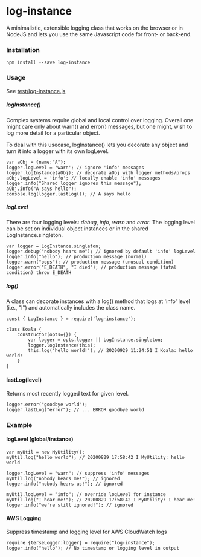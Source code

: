 # log-instance
A minimalistic, extensible logging class that works on the browser or in NodeJS 
and lets you use the same Javascript code for front- or back-end.

### Installation
```
npm install --save log-instance
```
### Usage
See [test/log-instance.js](https://github.com/oyamist/log-instance/blob/master/test/log-instance.js)

##### logInstance()
Complex systems require global and local control over logging.
Overall one might care only about warn() and error() messages,
but one might, wish to log more detail for a particular
object. 

To deal with this usecase, logInstance() lets you decorate any object
and turn it into a logger with its own logLevel.

```
var aObj = {name:"A"};
logger.logLevel = 'warn'; // ignore 'info' messages
logger.logInstance(aObj); // decorate aObj with logger methods/props
aObj.logLevel = 'info'; // locally enable 'info' messages
logger.info("Shared logger ignores this message");
aObj.info("A says hello");
console.log(logger.lastLog()); // A says hello
```

##### logLevel
There are four logging levels: _debug_, _info_, _warn_ and _error_.
The logging level can be set on individual object instances or in 
the shared LogInstance.singleton.

```
var logger = LogInstance.singleton;
logger.debug("nobody hears me"); // ignored by default 'info' logLevel
logger.info("hello"); // production message (normal)
logger.warn("oops"); // production message (unusual condition)
logger.error("E_DEATH", "I died"); // production message (fatal condition) throw E_DEATH
```

##### log()
A class can decorate instances with a log() method
that logs at 'info' level (i.e., "I") and automatically
includes the class name.

```
const { LogInstance } = require('log-instance');

class Koala {
    constructor(opts={}) {
        var logger = opts.logger || LogInstance.singleton;
        logger.logInstance(this);
        this.log('hello world!'); // 20200929 11:24:51 I Koala: hello world!
    }
}

```

#### lastLog(level)
Returns most recently logged text for given level.

```
logger.error("goodbye world");
logger.lastLog("error"); // ... ERROR goodbye world
```

### Example
#### logLevel (global/instance)
```
var myUtil = new MyUtility();
myUtil.log("hello world"); // 20200829 17:58:42 I MyUtility: hello world

logger.logLevel = "warn"; // suppress 'info' messages
myUtil.log("nobody hears me!"); // ignored
logger.info("nobody hears us!"); // ignored

myUtil.logLevel = "info"; // override logLevel for instance
myUtil.log("I hear me!"); // 20200829 17:58:42 I MyUtility: I hear me!
logger.info("we're still ignored!"); // ignored
```
#### AWS Logging
Suppress timestamp and logging level for AWS CloudWatch logs
```
require {terseLogger:logger} = require("log-instance");
logger.info("hello"); // No timestamp or logging level in output
```


